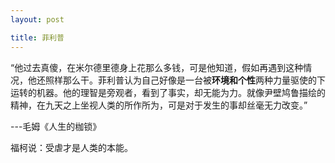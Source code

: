 ```yaml
---
layout: post

title: 菲利普
---
```


“他过去真傻，在米尔德里德身上花那么多钱，可是他知道，假如再遇到这种情况，他还照样那么干。菲利普认为自己好像是一台被**环境和个性**两种力量驱使的下运转的机器。他的理智是旁观者，看到了事实，却无能为力。就像尹壁鸠鲁描绘的精神，在九天之上坐视人类的所作所为，可是对于发生的事却丝毫无力改变。”

---毛姆《人生的枷锁》
				
福柯说：受虐才是人类的本能。
